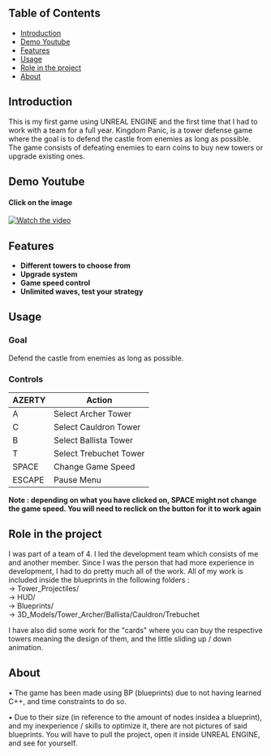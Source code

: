 ## Table of Contents

- [Introduction](#introduction)
- [Demo Youtube](#demo-youtube)
- [Features](#features)
- [Usage](#usage)
- [Role in the project](#role-in-the-project)
- [About](#about)

## Introduction
This is my first game using UNREAL ENGINE and the first time that I had to work with a team for a full year. Kingdom Panic, is a tower defense game where the goal is to defend the castle from enemies as long as possible. The game consists of defeating enemies to earn coins to buy new towers or upgrade existing ones.

## Demo Youtube
#### Click on the image
[![Watch the video](https://img.youtube.com/vi/ghjP0xtL4sI/maxresdefault.jpg)](https://www.youtube.com/watch?v=ghjP0xtL4sI)

## Features
- **Different towers to choose from**
- **Upgrade system**
- **Game speed control**
- **Unlimited waves, test your strategy**

## Usage
### Goal
Defend the castle from enemies as long as possible.

### Controls
| AZERTY          | Action                  |
| --------------- | ----------------------- |
| A               | Select Archer Tower     |
| C               | Select Cauldron Tower   |
| B               | Select Ballista Tower   |
| T               | Select Trebuchet Tower  |
| SPACE           | Change Game Speed       |
| ESCAPE          | Pause Menu              |

**Note : depending on what you have clicked on, SPACE might not change the game speed. You will need to reclick on the button for it to work again**

## Role in the project
I was part of a team of 4. I led the development team which consists of me and another member. Since I was the person that had more experience in development, I had to do pretty much all of the work. All of my work is included inside the blueprints in the following folders : <br>
→ Tower_Projectiles/ <br>
→ HUD/ <br>
→ Blueprints/ <br>
→ 3D_Models/Tower_Archer/Ballista/Cauldron/Trebuchet

I have also did some work for the "cards" where you can buy the respective towers meaning the design of them, and the little sliding up / down animation.

## About
• The game has been made using BP (blueprints) due to not having learned C++, and time constraints to do so.

• Due to their size (in reference to the amount of nodes insidea a blueprint), and my inexperience / skills to optimize it, there are not pictures of said blueprints. You will have to pull the project, open it inside UNREAL ENGINE, and see for yourself. <br>
